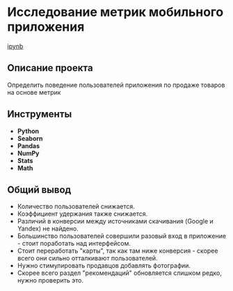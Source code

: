 # Исследование метрик мобильного приложения

[ipynb](https://github.com/josephbaib/praktikum_da/blob/main/final_mobile_usersgroup/mobile_app_usersgroup.ipynb)

## Описание проекта

Определить поведение пользователей приложения по продаже товаров на основе метрик

## Инструменты ##

- **Python**
- **Seaborn**
- **Pandas**
- **NumPy**
- **Stats**
- **Math**

##

## Общий вывод

- Количество пользователей снижается.
- Коэффициент удержания также снижается.
- Различий в конверсии между источниками скачивания (Google и Yandex) не найдено.
- Большинство пользователей совершили разовый вход в приложение - стоит поработать над интерфейсом.
- Стоит переработать "карты", так как там ниже конверсия - скорее всего они сильно отталкивают пользователей.
- Нужно стимулировать продавцов добавлять фотографии.
- Скорее всего раздел "рекомендаций" обновляется слишком редко, нужно проверить это.